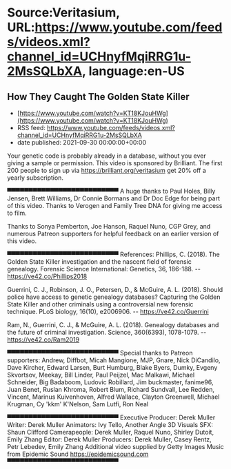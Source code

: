 # Source:Veritasium, URL:https://www.youtube.com/feeds/videos.xml?channel_id=UCHnyfMqiRRG1u-2MsSQLbXA, language:en-US

## How They Caught The Golden State Killer
 - [https://www.youtube.com/watch?v=KT18KJouHWg](https://www.youtube.com/watch?v=KT18KJouHWg)
 - RSS feed: https://www.youtube.com/feeds/videos.xml?channel_id=UCHnyfMqiRRG1u-2MsSQLbXA
 - date published: 2021-09-30 00:00:00+00:00

Your genetic code is probably already in a database, without you ever giving a sample or permission. This video is sponsored by Brilliant. The first 200 people to sign up via https://brilliant.org/veritasium get 20% off a yearly subscription.

▀▀▀▀▀▀▀▀▀▀▀▀▀▀▀▀▀▀▀▀▀▀▀▀▀▀ 
A huge thanks to Paul Holes, Billy Jensen, Brett Williams, Dr Connie Bormans and Dr Doc Edge for being part of this video. Thanks to Verogen and Family Tree DNA for giving me access to film.

Thanks to Sonya Pemberton, Joe Hanson, Raquel Nuno, CGP Grey, and numerous Patreon supporters for helpful feedback on an earlier version of this video.

▀▀▀▀▀▀▀▀▀▀▀▀▀▀▀▀▀▀▀▀▀▀▀▀▀▀ 
References:
Phillips, C. (2018). The Golden State Killer investigation and the nascent field of forensic genealogy. Forensic Science International: Genetics, 36, 186-188. -- https://ve42.co/Phillips2018

Guerrini, C. J., Robinson, J. O., Petersen, D., & McGuire, A. L. (2018). Should police have access to genetic genealogy databases? Capturing the Golden State Killer and other criminals using a controversial new forensic technique. PLoS biology, 16(10), e2006906. -- https://ve42.co/Guerrini

Ram, N., Guerrini, C. J., & McGuire, A. L. (2018). Genealogy databases and the future of criminal investigation. Science, 360(6393), 1078-1079. -- https://ve42.co/Ram2019

▀▀▀▀▀▀▀▀▀▀▀▀▀▀▀▀▀▀▀▀▀▀▀▀▀▀ 
Special thanks to Patreon supporters: Andrew, Diffbot, Micah Mangione, MJP, Gnare, Nick DiCandilo, Dave Kircher, Edward Larsen, Burt Humburg, Blake Byers, Dumky, Evgeny Skvortsov, Meekay, Bill Linder, Paul Peijzel, Mac Malkawi, Michael Schneider, Big Badaboom, Ludovic Robillard, Jim buckmaster, fanime96, Juan Benet, Ruslan Khroma, Robert Blum, Richard Sundvall, Lee Redden, Vincent, Marinus Kuivenhoven, Alfred Wallace, Clayton Greenwell, Michael Krugman, Cy 'kkm' K'Nelson, Sam Lutfi, Ron Neal 


▀▀▀▀▀▀▀▀▀▀▀▀▀▀▀▀▀▀▀▀▀▀▀▀▀▀ 
Executive Producer: Derek Muller
Writer: Derek Muller
Animators: Ivy Tello, Another Angle 3D Visuals
SFX: Shaun Clifford
Camerapeople: Derek Muller, Raquel Nuno, Shirley Dutoit, Emily Zhang
Editor: Derek Muller
Producers: Derek Muller, Casey Rentz, Petr Lebedev, Emily Zhang
Additional video supplied by Getty Images
Music from Epidemic Sound https://epidemicsound.com
▀▀▀▀▀▀▀▀▀▀▀▀▀▀▀▀▀▀▀▀▀▀▀▀▀▀

